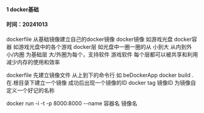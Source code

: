 #### 1 docker基础
#### 时间：20241013

dockerfile 从基础镜像建立自己的docker镜像
docker镜像 如游戏光盘
docker容器 如游戏光盘中的各个游戏
docker层 如光盘中一圈一圈的从 小到大 从内到外 小/内圈 为基础层 
        大/外圈为每个，支持软件 游戏软件 每个层都可以被共享和利用
        减少内存的使用和效率

dockerfile 先建立镜像文件 从上到下的命令行 如 beDockerApp
docker build . 在.根目录下建立一个镜像 成功后出现一个镜像的ID
docker tag 镜像ID 为镜像自定义一个好记的名称

docker run -i -t -p 8000:8000 --name 容器名 镜像名


